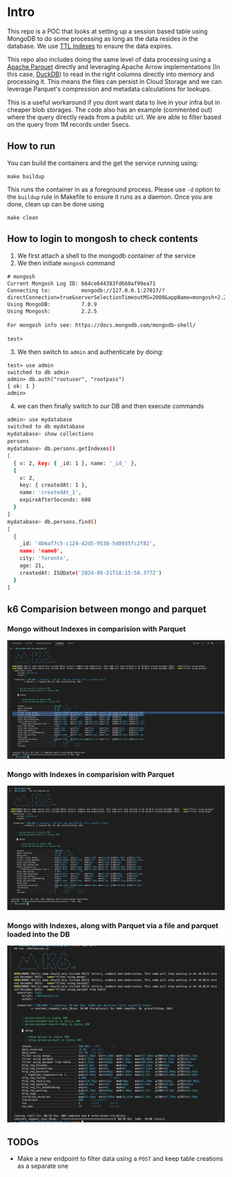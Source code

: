 # Intro
This repo is a POC that looks at setting up a session based table using MongoDB to do some processing as long as the 
data resides in the database. We use [TTL Indexes](https://www.mongodb.com/docs/manual/core/index-ttl/) to ensure the data expires.

This repo also includes doing the same level of data processing using a [Apache Parquet](https://parquet.apache.org/) directly and leveraging Apache Arrow implementations (In this case, [DuckDB](https://duckdb.org/docs/data/parquet/overview.html))
to read in the right columns directly into memory and processing it.
This means the files can persist in Cloud Storage and we can leverage Parquet's compression and metadata calculations for lookups.

This is a useful workaround if you dont want data to live in your infra but in cheaper blob storages.
The code also has an example (commented out) where the query directly reads from a public url.
We are able to filter based on the query from 1M records under 5secs.
## How to run
You can build the containers and the get the service running using:
```
make buildup
```
This runs the container in as a foreground process.
Please use `-d` option to the `buildup` rule in Makefile to ensure it runs as a daemon.
Once you are done, clean up can be done using
```
make clean
```


## How to login to mongosh to check contents
1. We first attach a shell to the mongodb container of the service
2. We then initiate `mongosh` command
```
# mongosh
Current Mongosh Log ID: 664ce644383fd660af99ea71
Connecting to:          mongodb://127.0.0.1:27017/?directConnection=true&serverSelectionTimeoutMS=2000&appName=mongosh+2.2.5
Using MongoDB:          7.0.9
Using Mongosh:          2.2.5

For mongosh info see: https://docs.mongodb.com/mongodb-shell/

test> 
```
3. We then switch to `admin` and authenticate by doing:
```
test> use admin
switched to db admin
admin> db.auth("rootuser", "rootpass")
{ ok: 1 }
admin>
```
4. we can then finally switch to our DB and then execute commands
```bash
admin> use mydatabase
switched to db mydatabase
mydatabase> show collections
persons
mydatabase> db.persons.getIndexes()
[
  { v: 2, key: { _id: 1 }, name: '_id_' },
  {
    v: 2,
    key: { createdAt: 1 },
    name: 'createdAt_1',
    expireAfterSeconds: 600
  }
]
mydatabase> db.persons.find()
[
  {
    _id: '4b6af7c5-c124-42d5-9538-5d0935fc2f82',
    name: 'name0',
    city: 'Toronto',
    age: 21,
    createdAt: ISODate('2024-05-21T18:15:50.377Z')
  }
]
```

## k6 Comparision between mongo and parquet
### Mongo without Indexes in comparision with Parquet
![image](./k6/k6-mongo-with-no-index.png)
### Mongo with Indexes in comparision with Parquet
![image](./k6/k6-mongo-with-index.png)
### Mongo with Indexes, along with Parquet via a file and parquet loaded into the DB
![image](./k6/k6-mongo-parquet-file-and-table.png)

## TODOs
- Make a new endpoint to filter data using a `POST` and keep table creations as a separate one


